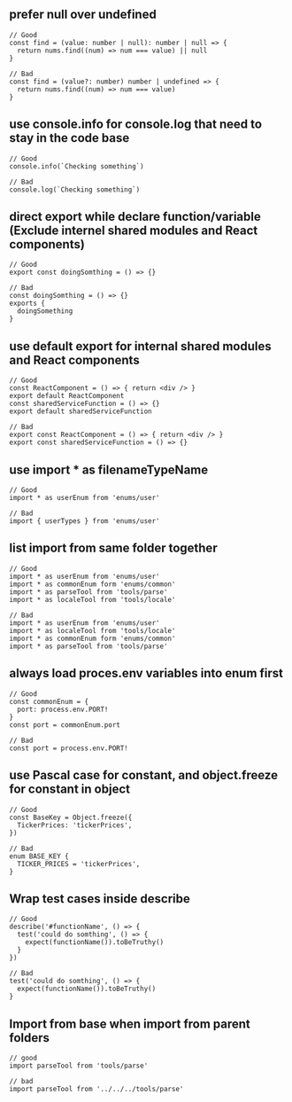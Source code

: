 ## prefer null over undefined
```
// Good
const find = (value: number | null): number | null => {
  return nums.find((num) => num === value) || null
}

// Bad
const find = (value?: number) number | undefined => {
  return nums.find((num) => num === value)
}
```

## use console.info for console.log that need to stay in the code base

```
// Good
console.info(`Checking something`)

// Bad
console.log(`Checking something`)
```

## direct export while declare function/variable (Exclude internel shared modules and React components)

```
// Good
export const doingSomthing = () => {}

// Bad
const doingSomthing = () => {}
exports {
  doingSomething
}
```

## use default export for internal shared modules and React components

```
// Good
const ReactComponent = () => { return <div /> }
export default ReactComponent
const sharedServiceFunction = () => {}
export default sharedServiceFunction

// Bad
export const ReactComponent = () => { return <div /> }
export const sharedServiceFunction = () => {}
```

## use import * as filenameTypeName

```
// Good
import * as userEnum from 'enums/user'

// Bad
import { userTypes } from 'enums/user'
```

## list import from same folder together

```
// Good
import * as userEnum from 'enums/user'
import * as commonEnum form 'enums/common'
import * as parseTool from 'tools/parse'
import * as localeTool from 'tools/locale'

// Bad
import * as userEnum from 'enums/user'
import * as localeTool from 'tools/locale'
import * as commonEnum form 'enums/common'
import * as parseTool from 'tools/parse'
```

## always load proces.env variables into enum first

```
// Good
const commonEnum = {
  port: process.env.PORT!
}
const port = commonEnum.port

// Bad
const port = process.env.PORT!
```

## use Pascal case for constant, and object.freeze for constant in object

```
// Good
const BaseKey = Object.freeze({
  TickerPrices: 'tickerPrices',
})

// Bad
enum BASE_KEY {
  TICKER_PRICES = 'tickerPrices',
}
```

## Wrap test cases inside describe

```
// Good
describe('#functionName', () => {
  test('could do somthing', () => {
    expect(functionName()).toBeTruthy()
  }
})

// Bad
test('could do somthing', () => {
  expect(functionName()).toBeTruthy()
}
```

## Import from base when import from parent folders

```
// good
import parseTool from 'tools/parse'

// bad
import parseTool from '../../../tools/parse'
```